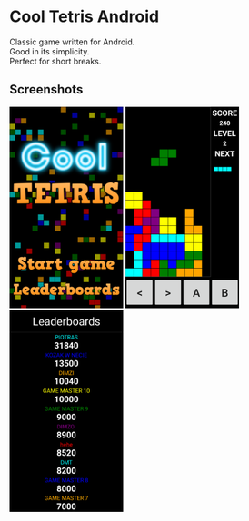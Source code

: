 # Cool Tetris Android

Classic game written for Android.</br>
Good in its simplicity.</br>
Perfect for short breaks.</br>

## Screenshots

<img src="screenshots/1.png" style="width: 200px;"/>
<img src="screenshots/2.png" style="width: 200px;"/>
<img src="screenshots/3.png" style="width: 200px;"/>

